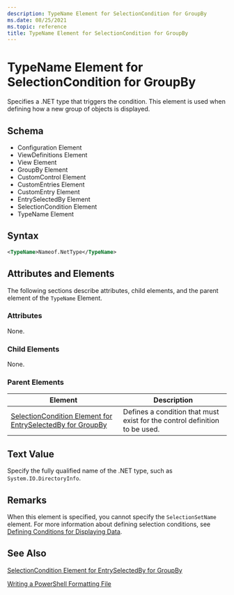 ```yaml
---
description: TypeName Element for SelectionCondition for GroupBy
ms.date: 08/25/2021
ms.topic: reference
title: TypeName Element for SelectionCondition for GroupBy
---
```

# TypeName Element for SelectionCondition for GroupBy

Specifies a .NET type that triggers the condition. This element is used when defining how a new
group of objects is displayed.

## Schema

- Configuration Element
- ViewDefinitions Element
- View Element
- GroupBy Element
- CustomControl Element
- CustomEntries Element
- CustomEntry Element
- EntrySelectedBy Element
- SelectionCondition Element
- TypeName Element

## Syntax

```xml
<TypeName>Nameof.NetType</TypeName>

```

## Attributes and Elements

The following sections describe attributes, child elements, and the parent element of the `TypeName`
Element.

### Attributes

None.

### Child Elements

None.

### Parent Elements

|Element|Description|
|-------------|-----------------|
|[SelectionCondition Element for EntrySelectedBy for GroupBy](./selectioncondition-element-for-entryselectedby-for-groupby-format.md)|Defines a condition that must exist for the control definition to be used.|

## Text Value

Specify the fully qualified name of the .NET type, such as `System.IO.DirectoryInfo`.

## Remarks

When this element is specified, you cannot specify the `SelectionSetName` element. For more
information about defining selection conditions, see [Defining Conditions for Displaying Data](./defining-conditions-for-displaying-data.md).

## See Also

[SelectionCondition Element for EntrySelectedBy for GroupBy](./selectioncondition-element-for-entryselectedby-for-groupby-format.md)

[Writing a PowerShell Formatting File](./writing-a-powershell-formatting-file.md)
